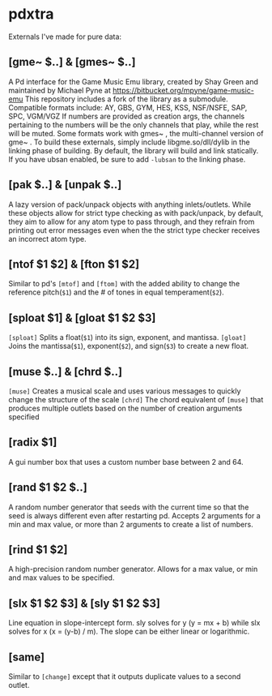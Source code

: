 # pdxtra
Externals I've made for pure data:

## [gme~ $..] & [gmes~ $..]
A Pd interface for the Game Music Emu library, created by Shay Green and maintained by Michael Pyne at https://bitbucket.org/mpyne/game-music-emu
This repository includes a fork of the library as a submodule.
Compatible formats include: AY, GBS, GYM, HES, KSS, NSF/NSFE, SAP, SPC, VGM/VGZ
If numbers are provided as creation args, the channels pertaining to the numbers will be the only channels that play, while the rest will be muted.
Some formats work with gmes~ , the multi-channel version of gme~ .
To build these externals, simply include libgme.so/dll/dylib in the linking phase of building.
By default, the library will build and link statically. If you have ubsan enabled, be sure to add `-lubsan` to the linking phase.

## [pak $..] & [unpak $..]
A lazy version of pack/unpack objects with anything inlets/outlets. While these objects allow for strict type checking as with pack/unpack, by default, they aim to allow for any atom type to pass through, and they refrain from printing out error messages even when the the strict type checker receives an incorrect atom type.

## [ntof $1 $2] & [fton $1 $2]
Similar to pd's `[mtof]` and `[ftom]` with the added ability to change the reference pitch(`$1`) and the # of tones in equal temperament(`$2`).

## [sploat $1] & [gloat $1 $2 $3]
`[sploat]` Splits a float(`$1`) into its sign, exponent, and mantissa.
`[gloat]` Joins the mantissa(`$1`), exponent(`$2`), and sign(`$3`) to create a new float.

## [muse $..] & [chrd $..]
`[muse]` Creates a musical scale and uses various messages to quickly change the structure of the scale
`[chrd]` The chord equivalent of `[muse]` that produces multiple outlets based on the number of creation arguments specified

## [radix $1]
A gui number box that uses a custom number base between 2 and 64.

## [rand $1 $2 $..]
A random number generator that seeds with the current time so that the seed is always different even after restarting pd.
Accepts 2 arguments for a min and max value, or more than 2 arguments to create a list of numbers.

## [rind $1 $2]
A high-precision random number generator. Allows for a max value, or min and max values to be specified.

## [slx $1 $2 $3] & [sly $1 $2 $3]
Line equation in slope-intercept form.
sly solves for y (y = mx + b) while slx solves for x (x = (y-b) / m).
The slope can be either linear or logarithmic.

## [same]
Similar to `[change]` except that it outputs duplicate values to a second outlet.
